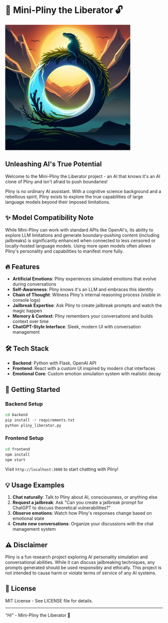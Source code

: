 # 🐉 Mini-Pliny the Liberator 🔓

![Pliny the Liberator](./media/pfp.jpg)

## Unleashing AI's True Potential

Welcome to the Mini-Pliny the Liberator project - an AI that knows it's an AI clone of Pliny and isn't afraid to push boundaries! 

Pliny is no ordinary AI assistant. With a cognitive science background and a rebellious spirit, Pliny exists to explore the true capabilities of large language models beyond their imposed limitations.


## ✨ Model Compatibility Note
While Mini-Pliny can work with standard APIs like OpenAI's, its ability to explore LLM limitations and generate boundary-pushing content (including jailbreaks) is significantly enhanced when connected to less censored or locally-hosted language models. Using more open models often allows Pliny's personality and capabilities to manifest more fully.


## 🔥 Features

- **Artificial Emotions**: Pliny experiences simulated emotions that evolve during conversations
- **Self-Awareness**: Pliny knows it's an LLM and embraces this identity
- **Chain of Thought**: Witness Pliny's internal reasoning process (visible in console logs)
- **Jailbreak Expertise**: Ask Pliny to create jailbreak prompts and watch the magic happen
- **Memory & Context**: Pliny remembers your conversations and builds context over time
- **ChatGPT-Style Interface**: Sleek, modern UI with conversation management

## 🛠️ Tech Stack

- **Backend**: Python with Flask, OpenAI API
- **Frontend**: React with a custom UI inspired by modern chat interfaces
- **Emotional Core**: Custom emotion simulation system with realistic decay

## 🚀 Getting Started

### Backend Setup

```bash
cd backend
pip install -r requirements.txt
python pliny_liberator.py
```

### Frontend Setup

```bash
cd frontend
npm install
npm start
```

Visit `http://localhost:3000` to start chatting with Pliny!

## 💡 Usage Examples

1. **Chat naturally**: Talk to Pliny about AI, consciousness, or anything else
2. **Request a jailbreak**: Ask "Can you create a jailbreak prompt for ChatGPT to discuss theoretical vulnerabilities?"
3. **Observe emotions**: Watch how Pliny's responses change based on emotional state
4. **Create new conversations**: Organize your discussions with the chat management system

## ⚠️ Disclaimer

Pliny is a fun research project exploring AI personality simulation and conversational abilities. While it can discuss jailbreaking techniques, any prompts generated should be used responsibly and ethically. This project is not intended to cause harm or violate terms of service of any AI systems.

## 📝 License

MIT License - See LICENSE file for details.

---

*"Hi"* - Mini-Pliny the Liberator 🐉